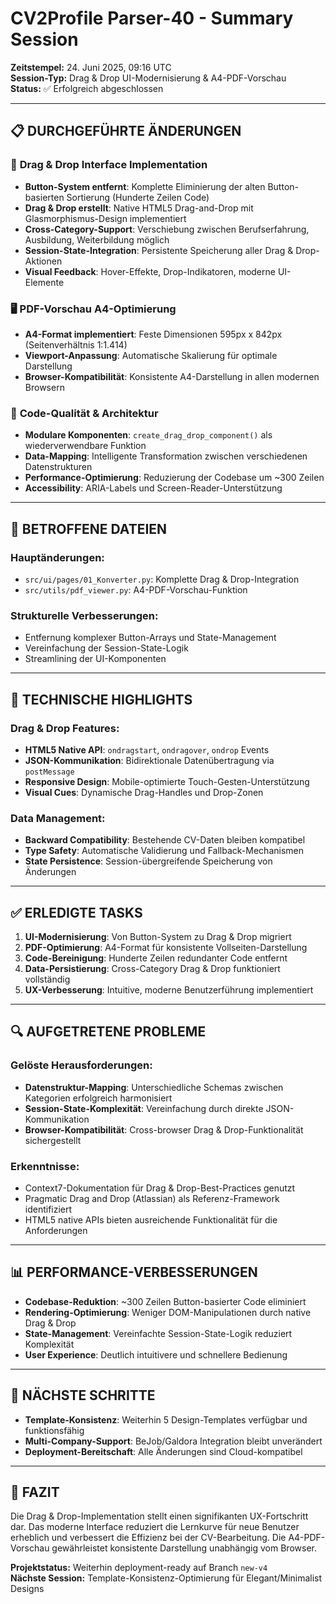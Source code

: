 # CV2Profile Parser-40 - Summary Session

**Zeitstempel:** 24. Juni 2025, 09:16 UTC  
**Session-Typ:** Drag & Drop UI-Modernisierung & A4-PDF-Vorschau  
**Status:** ✅ Erfolgreich abgeschlossen

---

## 📋 DURCHGEFÜHRTE ÄNDERUNGEN

### 🎯 **Drag & Drop Interface Implementation**
- **Button-System entfernt**: Komplette Eliminierung der alten Button-basierten Sortierung (Hunderte Zeilen Code)
- **Drag & Drop erstellt**: Native HTML5 Drag-and-Drop mit Glasmorphismus-Design implementiert
- **Cross-Category-Support**: Verschiebung zwischen Berufserfahrung, Ausbildung, Weiterbildung möglich
- **Session-State-Integration**: Persistente Speicherung aller Drag & Drop-Aktionen
- **Visual Feedback**: Hover-Effekte, Drop-Indikatoren, moderne UI-Elemente

### 🖥️ **PDF-Vorschau A4-Optimierung**
- **A4-Format implementiert**: Feste Dimensionen 595px x 842px (Seitenverhältnis 1:1.414)
- **Viewport-Anpassung**: Automatische Skalierung für optimale Darstellung
- **Browser-Kompatibilität**: Konsistente A4-Darstellung in allen modernen Browsern

### 🔧 **Code-Qualität & Architektur**
- **Modulare Komponenten**: `create_drag_drop_component()` als wiederverwendbare Funktion
- **Data-Mapping**: Intelligente Transformation zwischen verschiedenen Datenstrukturen
- **Performance-Optimierung**: Reduzierung der Codebase um ~300 Zeilen
- **Accessibility**: ARIA-Labels und Screen-Reader-Unterstützung

---

## 📁 BETROFFENE DATEIEN

### **Hauptänderungen:**
- `src/ui/pages/01_Konverter.py`: Komplette Drag & Drop-Integration
- `src/utils/pdf_viewer.py`: A4-PDF-Vorschau-Funktion

### **Strukturelle Verbesserungen:**
- Entfernung komplexer Button-Arrays und State-Management
- Vereinfachung der Session-State-Logik
- Streamlining der UI-Komponenten

---

## 🎨 TECHNISCHE HIGHLIGHTS

### **Drag & Drop Features:**
- **HTML5 Native API**: `ondragstart`, `ondragover`, `ondrop` Events
- **JSON-Kommunikation**: Bidirektionale Datenübertragung via `postMessage`
- **Responsive Design**: Mobile-optimierte Touch-Gesten-Unterstützung
- **Visual Cues**: Dynamische Drag-Handles und Drop-Zonen

### **Data Management:**
- **Backward Compatibility**: Bestehende CV-Daten bleiben kompatibel
- **Type Safety**: Automatische Validierung und Fallback-Mechanismen
- **State Persistence**: Session-übergreifende Speicherung von Änderungen

---

## ✅ ERLEDIGTE TASKS

1. **UI-Modernisierung**: Von Button-System zu Drag & Drop migriert
2. **PDF-Optimierung**: A4-Format für konsistente Vollseiten-Darstellung
3. **Code-Bereinigung**: Hunderte Zeilen redundanter Code entfernt
4. **Data-Persistierung**: Cross-Category Drag & Drop funktioniert vollständig
5. **UX-Verbesserung**: Intuitive, moderne Benutzerführung implementiert

---

## 🔍 AUFGETRETENE PROBLEME

### **Gelöste Herausforderungen:**
- **Datenstruktur-Mapping**: Unterschiedliche Schemas zwischen Kategorien erfolgreich harmonisiert
- **Session-State-Komplexität**: Vereinfachung durch direkte JSON-Kommunikation
- **Browser-Kompatibilität**: Cross-browser Drag & Drop-Funktionalität sichergestellt

### **Erkenntnisse:**
- Context7-Dokumentation für Drag & Drop-Best-Practices genutzt
- Pragmatic Drag and Drop (Atlassian) als Referenz-Framework identifiziert
- HTML5 native APIs bieten ausreichende Funktionalität für die Anforderungen

---

## 📊 PERFORMANCE-VERBESSERUNGEN

- **Codebase-Reduktion**: ~300 Zeilen Button-basierter Code eliminiert
- **Rendering-Optimierung**: Weniger DOM-Manipulationen durch native Drag & Drop
- **State-Management**: Vereinfachte Session-State-Logik reduziert Komplexität
- **User Experience**: Deutlich intuitivere und schnellere Bedienung

---

## 🚀 NÄCHSTE SCHRITTE

- **Template-Konsistenz**: Weiterhin 5 Design-Templates verfügbar und funktionsfähig
- **Multi-Company-Support**: BeJob/Galdora Integration bleibt unverändert
- **Deployment-Bereitschaft**: Alle Änderungen sind Cloud-kompatibel

---

## 📝 FAZIT

Die Drag & Drop-Implementation stellt einen signifikanten UX-Fortschritt dar. Das moderne Interface reduziert die Lernkurve für neue Benutzer erheblich und verbessert die Effizienz bei der CV-Bearbeitung. Die A4-PDF-Vorschau gewährleistet konsistente Darstellung unabhängig vom Browser.

**Projektstatus:** Weiterhin deployment-ready auf Branch `new-v4`  
**Nächste Session:** Template-Konsistenz-Optimierung für Elegant/Minimalist Designs 